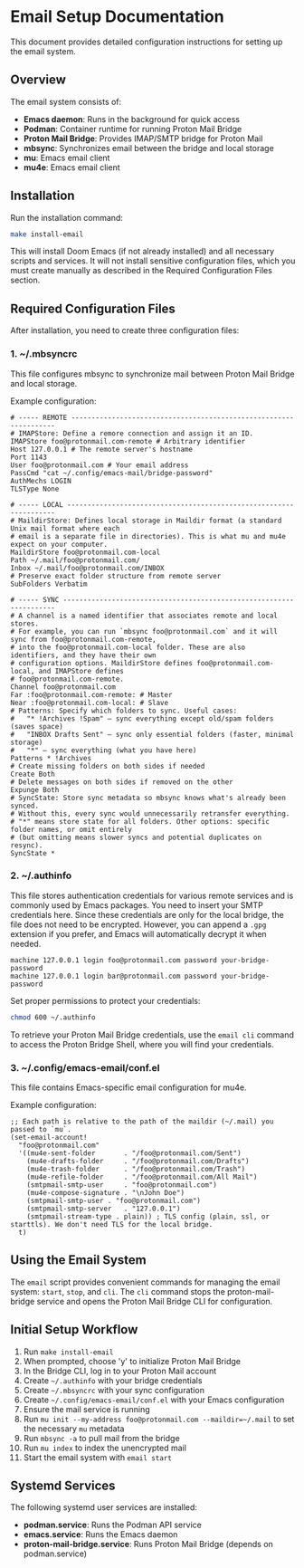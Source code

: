 # Email Setup Documentation

This document provides detailed configuration instructions for setting up the email system.

## Overview

The email system consists of:
- **Emacs daemon**: Runs in the background for quick access
- **Podman**: Container runtime for running Proton Mail Bridge
- **Proton Mail Bridge**: Provides IMAP/SMTP bridge for Proton Mail
- **mbsync**: Synchronizes email between the bridge and local storage
- **mu**: Emacs email client
- **mu4e**: Emacs email client

## Installation

Run the installation command:

```bash
make install-email
```

This will install Doom Emacs (if not already installed) and all necessary scripts and services. It will not install sensitive configuration files, which you must create manually as described in the Required Configuration Files section.

## Required Configuration Files

After installation, you need to create three configuration files:

### 1. ~/.mbsyncrc

This file configures mbsync to synchronize mail between Proton Mail Bridge and local storage.

Example configuration:

```
# ----- REMOTE ------------------------------------------------------------------
# IMAPStore: Define a remore connection and assign it an ID.
IMAPStore foo@protonmail.com-remote # Arbitrary identifier
Host 127.0.0.1 # The remote server's hostname
Port 1143
User foo@protonmail.com # Your email address
PassCmd "cat ~/.config/emacs-mail/bridge-password"
AuthMechs LOGIN
TLSType None

# ----- LOCAL -------------------------------------------------------------------
# MaildirStore: Defines local storage in Maildir format (a standard Unix mail format where each
# email is a separate file in directories). This is what mu and mu4e expect on your computer.
MaildirStore foo@protonmail.com-local
Path ~/.mail/foo@protonmail.com/
Inbox ~/.mail/foo@protonmail.com/INBOX
# Preserve exact folder structure from remote server
SubFolders Verbatim

# ----- SYNC --------------------------------------------------------------------
# A channel is a named identifier that associates remote and local stores.
# For example, you can run `mbsync foo@protonmail.com` and it will sync from foo@protonmail.com-remote,
# into the foo@protonmail.com-local folder. These are also identifiers, and they have their own
# configuration options. MaildirStore defines foo@protonmail.com-local, and IMAPStore defines
# foo@protonmail.com-remote.
Channel foo@protonmail.com
Far :foo@protonmail.com-remote: # Master
Near :foo@protonmail.com-local: # Slave
# Patterns: Specify which folders to sync. Useful cases:
#   "* !Archives !Spam" — sync everything except old/spam folders (saves space)
#   "INBOX Drafts Sent" — sync only essential folders (faster, minimal storage)
#   "*" — sync everything (what you have here)
Patterns * !Archives
# Create missing folders on both sides if needed
Create Both
# Delete messages on both sides if removed on the other
Expunge Both
# SyncState: Store sync metadata so mbsync knows what's already been synced.
# Without this, every sync would unnecessarily retransfer everything.
# "*" means store state for all folders. Other options: specific folder names, or omit entirely
# (but omitting means slower syncs and potential duplicates on resync).
SyncState *
```

### 2. ~/.authinfo

This file stores authentication credentials for various remote services and is commonly used by Emacs packages. You need to insert your SMTP credentials here. Since these credentials are only for the local bridge, the file does not need to be encrypted. However, you can append a `.gpg` extension if you prefer, and Emacs will automatically decrypt it when needed.

```
machine 127.0.0.1 login foo@protonmail.com password your-bridge-password
machine 127.0.0.1 login bar@protonmail.com password your-bridge-password
```

Set proper permissions to protect your credentials:

```bash
chmod 600 ~/.authinfo
```

To retrieve your Proton Mail Bridge credentials, use the `email cli` command to access the Proton Bridge Shell, where you will find your credentials.

### 3. ~/.config/emacs-email/conf.el

This file contains Emacs-specific email configuration for mu4e.

Example configuration:

```elisp
;; Each path is relative to the path of the maildir (~/.mail) you passed to `mu`.
(set-email-account!
  "foo@protonmail.com"
  '((mu4e-sent-folder       . "/foo@protonmail.com/Sent")
    (mu4e-drafts-folder     . "/foo@protonmail.com/Drafts")
    (mu4e-trash-folder      . "/foo@protonmail.com/Trash")
    (mu4e-refile-folder     . "/foo@protonmail.com/All Mail")
    (smtpmail-smtp-user     . "foo@protonmail.com")
    (mu4e-compose-signature . "\nJohn Doe")
    (smtpmail-smtp-user . "foo@protonmail.com")
    (smtpmail-smtp-server   . "127.0.0.1")
    (smtpmail-stream-type . plain)) ; TLS config (plain, ssl, or starttls). We don't need TLS for the local bridge.
  t)
```

## Using the Email System

The `email` script provides convenient commands for managing the email system: `start`, `stop`, and `cli`. The `cli` command stops the proton-mail-bridge service and opens the Proton Mail Bridge CLI for configuration.

## Initial Setup Workflow

1. Run `make install-email`
2. When prompted, choose 'y' to initialize Proton Mail Bridge
3. In the Bridge CLI, log in to your Proton Mail account
4. Create `~/.authinfo` with your bridge credentials
5. Create `~/.mbsyncrc` with your sync configuration
6. Create `~/.config/emacs-email/conf.el` with your Emacs configuration
7. Ensure the mail service is running
8. Run `mu init --my-address foo@protonmail.com --maildir=~/.mail` to set the necessary `mu` metadata
9. Run `mbsync -a` to pull mail from the bridge
10. Run `mu index` to index the unencrypted mail
11. Start the email system with `email start`

## Systemd Services

The following systemd user services are installed:

- **podman.service**: Runs the Podman API service
- **emacs.service**: Runs the Emacs daemon
- **proton-mail-bridge.service**: Runs Proton Mail Bridge (depends on podman.service)

